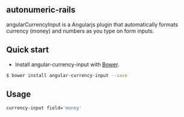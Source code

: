## autonumeric-rails

angularCurrencyInput is a Angularjs plugin that automatically formats currency (money) and numbers as you type on form inputs.

## Quick start

+ Install angular-currency-input with [Bower](https://github.com/bower/bower).

>
```bash
$ bower install angular-currency-input --save
```

## Usage

>
```bash
currency-input field='money'
```
